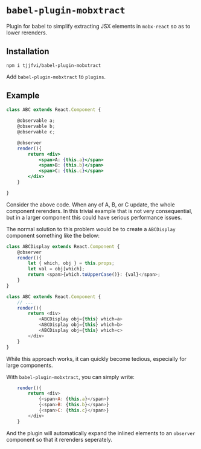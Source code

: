 
# `babel-plugin-mobxtract`

Plugin for babel to simplify extracting JSX elements in `mobx-react` so as to lower rerenders.

## Installation
```
npm i tjjfvi/babel-plugin-mobxtract
```
Add `babel-plugin-mobxtract` to `plugins`.

## Example
```jsx
class ABC extends React.Component {
    
    @observable a;
    @observable b;
    @observable c;

    @observer
    render(){
        return <div>
            <span>A: {this.a}</span>
            <span>B: {this.b}</span>
            <span>C: {this.c}</span>
        </div>
    }

}
```
Consider the above code. When any of A, B, or C update, the whole component rerenders. In this trivial example that is not very consequential, but in a larger component this could have serious performance issues.

The normal solution to this problem would be to create a `ABCDisplay` component something like the below:
```js
class ABCDisplay extends React.Component {
    @observer
    render(){
        let { which, obj } = this.props;
        let val = obj[which];
        return <span>{which.toUpperCase()}: {val}</span>;
    }
}

class ABC extends React.Component {
    // ...
    render(){
        return <div>
            <ABCDisplay obj={this} which=a>
            <ABCDisplay obj={this} which=b>
            <ABCDisplay obj={this} which=c>
        </div>
    }
}
```
While this approach works, it can quickly become tedious, especially for large components.

With `babel-plugin-mobxtract`, you can simply write:
```js
    render(){
        return <div>
            {<span>A: {this.a}</span>}
            {<span>B: {this.b}</span>}
            {<span>C: {this.c}</span>}
        </div>
    }
```
And the plugin will automatically expand the inlined elements to an `observer` component so that it rerenders seperately.
